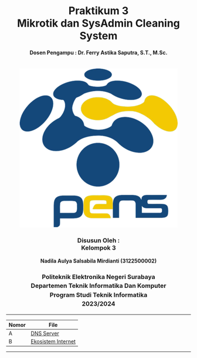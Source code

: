 <div align="center">
  <h1 style="text-align: center;font-weight: bold">Praktikum 3<br>Mikrotik dan SysAdmin Cleaning System</h1>
  <h4 style="text-align: center;">Dosen Pengampu : Dr. Ferry Astika Saputra, S.T., M.Sc.</h4>
</div>
<br />
<div align="center">
  <img src="../image/LogoPens.png" alt="Logo PENS">
  <h3 style="text-align: center;">Disusun Oleh : <br>Kelompok 3</h3>
  <p style="text-align: center;">
    <strong>Nadila Aulya Salsabila Mirdianti (3122500002)</strong><br>
  </p>

<h3 style="text-align: center;line-height: 1.5">Politeknik Elektronika Negeri Surabaya<br>Departemen Teknik Informatika Dan Komputer<br>Program Studi Teknik Informatika<br>2023/2024</h3>
  <hr>
</div>

| Nomor | File                               |
|-------|------------------------------------|
| A     | [DNS Server](dns-server.md)        |
| B     | [Ekosistem Internet](ekosistem-internet.md) |

---
